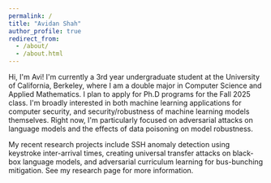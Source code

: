 ```yaml
---
permalink: /
title: "Avidan Shah"
author_profile: true
redirect_from: 
  - /about/
  - /about.html
---
```


Hi, I'm Avi! I'm currently a 3rd year undergraduate student at the University of California, Berkeley, where I am a double major in Computer Science and Applied Mathematics. I plan to apply for Ph.D programs for the Fall 2025 class. I'm broadly interested in both machine learning applications for computer security, and security/robustness of machine learning models themselves. Right now, I'm particularly focused on adversarial attacks on language models and the effects of data poisoning on model robustness.

My recent research projects include SSH anomaly detection using keystroke inter-arrival times, creating universal transfer attacks on black-box language models, and adversarial curriculum learning for bus-bunching mitigation. See my research page for more information.
